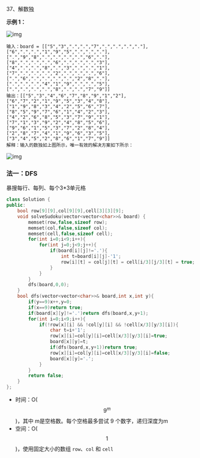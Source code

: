 37、解数独



**示例 1：**

![img](https://assets.leetcode-cn.com/aliyun-lc-upload/uploads/2021/04/12/250px-sudoku-by-l2g-20050714svg.png)

```
输入：board = [["5","3",".",".","7",".",".",".","."],["6",".",".","1","9","5",".",".","."],[".","9","8",".",".",".",".","6","."],["8",".",".",".","6",".",".",".","3"],["4",".",".","8",".","3",".",".","1"],["7",".",".",".","2",".",".",".","6"],[".","6",".",".",".",".","2","8","."],[".",".",".","4","1","9",".",".","5"],[".",".",".",".","8",".",".","7","9"]]
输出：[["5","3","4","6","7","8","9","1","2"],["6","7","2","1","9","5","3","4","8"],["1","9","8","3","4","2","5","6","7"],["8","5","9","7","6","1","4","2","3"],["4","2","6","8","5","3","7","9","1"],["7","1","3","9","2","4","8","5","6"],["9","6","1","5","3","7","2","8","4"],["2","8","7","4","1","9","6","3","5"],["3","4","5","2","8","6","1","7","9"]]
解释：输入的数独如上图所示，唯一有效的解决方案如下所示：
```

![img](https://assets.leetcode-cn.com/aliyun-lc-upload/uploads/2021/04/12/250px-sudoku-by-l2g-20050714_solutionsvg.png)





### 法一：DFS

暴搜每行、每列、每个3*3单元格

```cpp
class Solution {
public:
    bool row[9][9],col[9][9],cell[3][3][9];
    void solveSudoku(vector<vector<char>>& board) {
        memset(row,false,sizeof row);
        memset(col,false,sizeof col);
        memset(cell,false,sizeof cell);
        for(int i=0;i<9;i++){
            for(int j=0;j<9;j++){
                if(board[i][j]!='.'){
                    int t=board[i][j]-'1';
                    row[i][t] = col[j][t] = cell[i/3][j/3][t] = true;
                }
            }
        }
        dfs(board,0,0);
    }
    bool dfs(vector<vector<char>>& board,int x,int y){
        if(y==9)x++,y=0;
        if(x==9)return true;
        if(board[x][y]!='.')return dfs(board,x,y+1);
        for(int i=0;i<9;i++){
            if(!row[x][i] && !col[y][i] && !cell[x/3][y/3][i]){
                char t=i+'1';
                row[x][i]=col[y][i]=cell[x/3][y/3][i]=true;
                board[x][y]=t;
                if(dfs(board,x,y+1))return true;
                row[x][i]=col[y][i]=cell[x/3][y/3][i]=false;
                board[x][y]='.';
            }
        }
        return false;
    }
};
```

- 时间：O($$9^m$$)，其中 m是空格数。每个空格最多尝试 9 个数字，递归深度为m
- 空间：O($$1$$)，使用固定大小的数组 `row`、`col` 和 `cell`